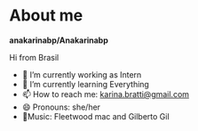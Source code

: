 # About me


**anakarinabp/Anakarinabp** 

Hi from Brasil

- 🔭 I’m currently working as Intern 
- 🌱 I’m currently learning Everything
- 📫 How to reach me: karina.bratti@gmail.com
- 😄 Pronouns: she/her
- 🤘Music: Fleetwood mac and Gilberto Gil

